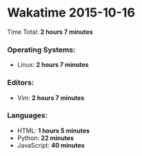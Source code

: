 # Wakatime 2015-10-16

Time Total: **2 hours 7 minutes**

### Operating Systems:
- Linux: **2 hours 7 minutes** 

### Editors:
- Vim: **2 hours 7 minutes** 

### Languages:
- HTML: **1 hours 5 minutes** 
- Python: **22 minutes** 
- JavaScript: **40 minutes** 

